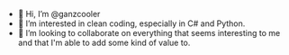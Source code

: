 - 👋 Hi, I’m @ganzcooler
- 👀 I’m interested in clean coding, especially in C# and Python.
- 💞️ I’m looking to collaborate on everything that seems interesting to me and that I'm able to add some kind of value to.

<!---
ganzcooler/ganzcooler is a ✨ special ✨ repository because its `README.md` (this file) appears on your GitHub profile.
You can click the Preview link to take a look at your changes.
--->
